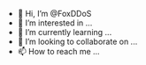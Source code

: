 - 👋 Hi, I’m @FoxDDoS
- 👀 I’m interested in ...
- 🌱 I’m currently learning ...
- 💞️ I’m looking to collaborate on ...
- 📫 How to reach me ...

<!---
FoxDDoS/FoxDDoS is a ✨ special ✨ repository because its `README.md` (this file) appears on your GitHub profile.
You can click the Preview link to take a look at your changes.
--->
